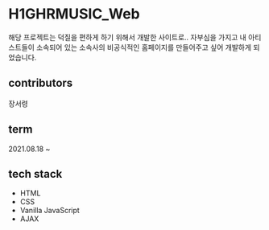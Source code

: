 # H1GHRMUSIC_Web
해당 프로젝트는 덕질을 편하게 하기 위해서 개발한 사이트로.. 자부심을 가지고 내 아티스트들이 소속되어 있는 소속사의 비공식적인 홈페이지를 만들어주고 싶어 개발하게 되었습니다.

## contributors
장서령

## term 
2021.08.18 ~

## tech stack
- HTML
- CSS
- Vanilla JavaScript
- AJAX
